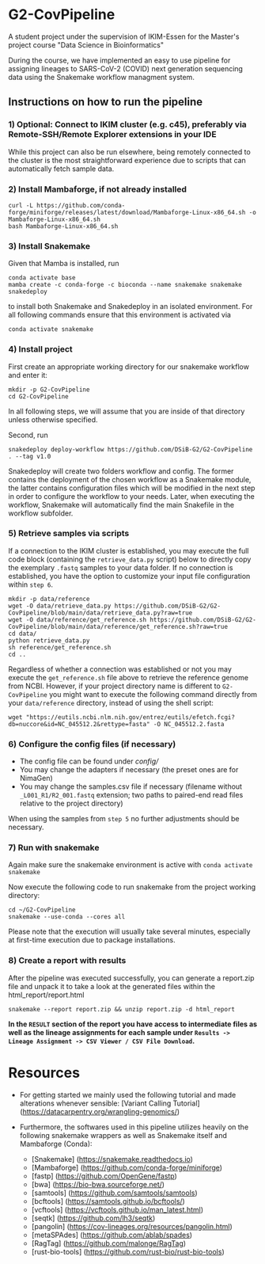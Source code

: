 # G2-CovPipeline
A student project under the supervision of IKIM-Essen for the Master's project course "Data Science in Bioinformatics"

During the course, we have implemented an easy to use pipeline for assigning lineages to SARS-CoV-2 (COVID) next generation sequencing data using the Snakemake workflow managment system.

## Instructions on how to run the pipeline

### 1) Optional: Connect to IKIM cluster (e.g. c45), preferably via Remote-SSH/Remote Explorer extensions in your IDE
While this project can also be run elsewhere, being remotely connected to the cluster is the most straightforward experience due to scripts that can automatically fetch sample data.

### 2) Install Mambaforge, if not already installed
```
curl -L https://github.com/conda-forge/miniforge/releases/latest/download/Mambaforge-Linux-x86_64.sh -o Mambaforge-Linux-x86_64.sh
bash Mambaforge-Linux-x86_64.sh
```

### 3) Install Snakemake
Given that Mamba is installed, run
```
conda activate base
mamba create -c conda-forge -c bioconda --name snakemake snakemake snakedeploy
```
to install both Snakemake and Snakedeploy in an isolated environment. For all following commands ensure that this environment is activated via
```
conda activate snakemake
```

### 4) Install project
First create an appropriate working directory for our snakemake workflow and enter it:
```
mkdir -p G2-CovPipeline
cd G2-CovPipeline
```
In all following steps, we will assume that you are inside of that directory unless otherwise specified. 

Second, run 
```
snakedeploy deploy-workflow https://github.com/DSiB-G2/G2-CovPipeline . --tag v1.0
```

Snakedeploy will create two folders workflow and config. The former contains the deployment of the chosen workflow as a Snakemake module, the latter contains configuration files which will be modified in the next step in order to configure the workflow to your needs. Later, when executing the workflow, Snakemake will automatically find the main Snakefile in the workflow subfolder.

### 5) Retrieve samples via scripts
If a connection to the IKIM cluster is established, you may execute the full code block (containing the `retrieve_data.py` script) below to directly copy the exemplary `.fastq` samples to your data folder.
If no connection is established, you have the option to customize your input file configuration within `step 6`.
```
mkdir -p data/reference
wget -O data/retrieve_data.py https://github.com/DSiB-G2/G2-CovPipeline/blob/main/data/retrieve_data.py?raw=true
wget -O data/reference/get_reference.sh https://github.com/DSiB-G2/G2-CovPipeline/blob/main/data/reference/get_reference.sh?raw=true
cd data/
python retrieve_data.py
sh reference/get_reference.sh
cd ..
```

Regardless of whether a connection was established or not you may execute the `get_reference.sh` file above to retrieve the reference genome from NCBI.
However, if your project directory name is different to `G2-CovPipeline` you might want to execute the following command directly from your `data/reference` directory, instead of using the shell script: 
```
wget "https://eutils.ncbi.nlm.nih.gov/entrez/eutils/efetch.fcgi?db=nuccore&id=NC_045512.2&rettype=fasta" -O NC_045512.2.fasta
```

### 6) Configure the config files (if necessary)
- The config file can be found under _config/_
- You may change the adapters if necessary (the preset ones are for NimaGen)
- You may change the samples.csv file if necessary (filename without `_L001_R1/R2_001.fastq` extension; two paths to paired-end read files relative to the project directory)

When using the samples from `step 5` no further adjustments should be necessary.

### 7) Run with snakemake 
Again make sure the snakemake environment is active with `conda activate snakemake`

Now execute the following code to run snakemake from the project working directory:
```
cd ~/G2-CovPipeline
snakemake --use-conda --cores all
```

Please note that the execution will usually take several minutes, especially at first-time execution due to package installations.

### 8) Create a report with results
After the pipeline was executed successfully, you can generate a report.zip file and unpack it to take a look at the generated files within the html_report/report.html
```
snakemake --report report.zip && unzip report.zip -d html_report
```

**In the `RESULT` section of the report you have access to intermediate files as well as the lineage assignments for each sample under `Results -> Lineage Assignment -> CSV Viewer / CSV File Download`.**

# Resources
- For getting started we mainly used the following tutorial and made alterations whenever sensible:
    [Variant Calling Tutorial] (https://datacarpentry.org/wrangling-genomics/)

- Furthermore, the softwares used in this pipeline utilizes heavily on the following snakemake wrappers as well as Snakemake itself and Mambaforge (Conda):
    - [Snakemake] (https://snakemake.readthedocs.io)
    - [Mambaforge] (https://github.com/conda-forge/miniforge)
    - [fastp] (https://github.com/OpenGene/fastp)
    - [bwa] (https://bio-bwa.sourceforge.net/)
    - [samtools] (https://github.com/samtools/samtools)
    - [bcftools] (https://samtools.github.io/bcftools/)
    - [vcftools] (https://vcftools.github.io/man_latest.html)
    - [seqtk] (https://github.com/lh3/seqtk)
    - [pangolin] (https://cov-lineages.org/resources/pangolin.html)
    - [metaSPAdes] (https://github.com/ablab/spades)
    - [RagTag] (https://github.com/malonge/RagTag)
    - [rust-bio-tools] (https://github.com/rust-bio/rust-bio-tools)


